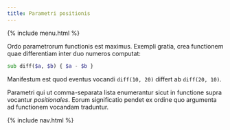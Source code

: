 ```yaml
---
title: Parametri positionis
---
```


{% include menu.html %}

Ordo parametrorum functionis est maximus. Exempli gratia, crea functionem quae differentiam inter duo numeros computat:

```raku
sub diff($a, $b) { $a - $b }
```

Manifestum est quod eventus vocandi `diff(10, 20)` differt ab `diff(20, 10)`.

Parametri qui ut comma-separata lista enumerantur sicut in functione supra vocantur _positionales_. Eorum significatio pendet ex ordine quo argumenta ad functionem vocandam traduntur.

{% include nav.html %}